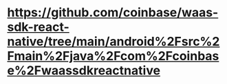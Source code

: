 # https://github.com/coinbase/waas-sdk-react-native/tree/main/android%2Fsrc%2Fmain%2Fjava%2Fcom%2Fcoinbase%2Fwaassdkreactnative